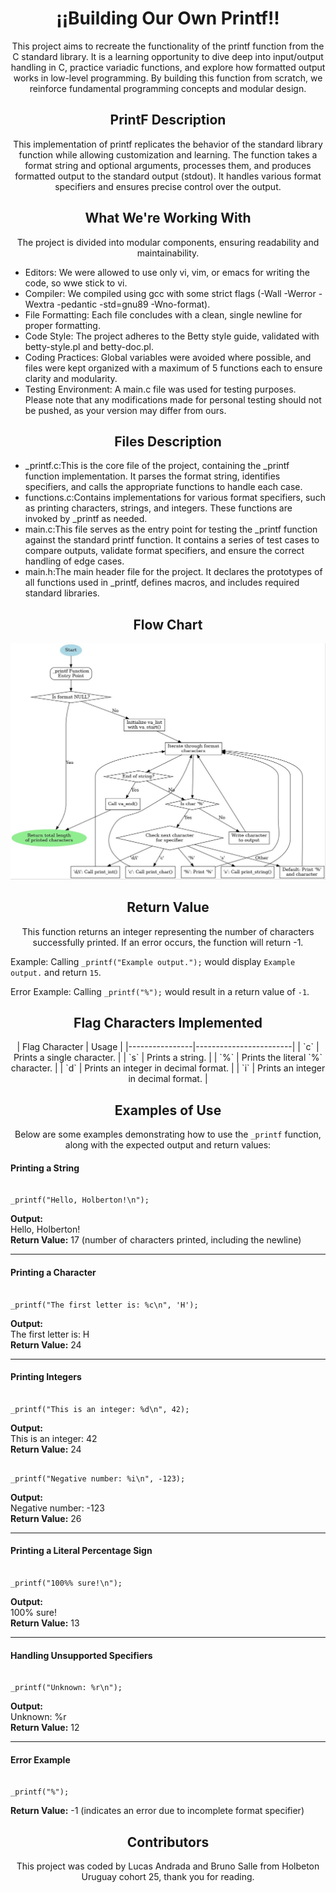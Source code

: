 <h1  align="center">¡¡Building Our Own Printf!!</h1>
<p align="center">This project aims to recreate the functionality of the printf function from the C standard library. It is a learning opportunity to dive deep into input/output handling in C, practice variadic functions, and explore how formatted output works in low-level programming. By building this function from scratch, we reinforce fundamental programming concepts and modular design.</p>

<h2 align="center">PrintF Description</h2>
<p align="center">This implementation of printf replicates the behavior of the standard library function while allowing customization and learning. The function takes a format string and optional arguments, processes them, and produces formatted output to the standard output (stdout). It handles various format specifiers and ensures precise control over the output.</p>
  
<h2  align="center">What We're Working With</h2>  
<p align="center">The project is divided into modular components, ensuring readability and maintainability.
<ul>
  <li>Editors: We were allowed to use only vi, vim, or emacs for writing the code, so wwe stick to vi.</li>
  <li>Compiler: We compiled using gcc with some strict flags (-Wall -Werror -Wextra -pedantic -std=gnu89 -Wno-format).</li>
  <li>File Formatting: Each file concludes with a clean, single newline for proper formatting.</li>
  <li>Code Style: The project adheres to the Betty style guide, validated with betty-style.pl and betty-doc.pl.</li>
  <li>Coding Practices: Global variables were avoided where possible, and files were kept organized with a maximum of 5 functions each to ensure clarity and modularity.</li>
  <li>Testing Environment: A main.c file was used for testing purposes. Please note that any modifications made for personal testing should not be pushed, as your version may differ from ours.</li>
</ul>
</p>

<h2  align="center">Files Description</h2>
<p align="center">
  <ul>
  <li>_printf.c:This is the core file of the project, containing the _printf function implementation. It parses the format string, identifies specifiers, and calls the appropriate functions to handle each case.</li>
  <li>functions.c:Contains implementations for various format specifiers, such as printing characters, strings, and integers. These functions are invoked by _printf as needed.</li>
  <li>main.c:This file serves as the entry point for testing the _printf function against the standard printf function. It contains a series of test cases to compare outputs, validate format specifiers, and ensure the correct handling of edge cases. </li>
  <li>main.h:The main header file for the project. It declares the prototypes of all functions used in _printf, defines macros, and includes required standard libraries.</li>
</ul>
</p>

<h2  align="center">Flow Chart</h2>
<p align="center">
  <img src="https://raw.githubusercontent.com/sallebruno/holbertonschool-printf/main/printf_flowchart.jpeg" alt="Flowchart of _printf" style="max-width: 100%; height: auto;">
</p>

<h2 align="center">Return Value</h2>
<p align="center"> This function returns an integer representing the number of characters successfully printed. If an error occurs, the function will return -1.

Example: Calling `_printf("Example output.");` would display `Example output.` and return `15`.

Error Example: Calling `_printf("%");` would result in a return value of `-1`.</p>

<h2 align="center">Flag Characters Implemented</h2>
<p align="center">
  | Flag Character | Usage                  |
|----------------|------------------------|
| `c`            | Prints a single character. |
| `s`            | Prints a string.            |
| `%`            | Prints the literal `%` character. |
| `d`            | Prints an integer in decimal format. |
| `i`            | Prints an integer in decimal format. |
</p>

<h2  align="center">Examples of Use</h2>
<p align="center"> Below are some examples demonstrating how to use the <code>_printf</code> function, along with the expected output and return values:</p>
<h4>Printing a String</h4>
<pre><code>
_printf("Hello, Holberton!\n");
</code></pre>
<p><strong>Output:</strong> <br> Hello, Holberton! <br> <strong>Return Value:</strong> 17 (number of characters printed, including the newline)</p>

<hr>

<h4>Printing a Character</h4>
<pre><code>
_printf("The first letter is: %c\n", 'H');
</code></pre>
<p><strong>Output:</strong> <br> The first letter is: H <br> <strong>Return Value:</strong> 24</p>

<hr>

<h4>Printing Integers</h4>
<pre><code>
_printf("This is an integer: %d\n", 42);
</code></pre>
<p><strong>Output:</strong> <br> This is an integer: 42 <br> <strong>Return Value:</strong> 24</p>

<pre><code>
_printf("Negative number: %i\n", -123);
</code></pre>
<p><strong>Output:</strong> <br> Negative number: -123 <br> <strong>Return Value:</strong> 26</p>

<hr>

<h4>Printing a Literal Percentage Sign</h4>
<pre><code>
_printf("100%% sure!\n");
</code></pre>
<p><strong>Output:</strong> <br> 100% sure! <br> <strong>Return Value:</strong> 13</p>

<hr>

<h4>Handling Unsupported Specifiers</h4>
<pre><code>
_printf("Unknown: %r\n");
</code></pre>
<p><strong>Output:</strong> <br> Unknown: %r <br> <strong>Return Value:</strong> 12</p>

<hr>

<h4>Error Example</h4>
<pre><code>
_printf("%");
</code></pre>
<p><strong>Return Value:</strong> -1 (indicates an error due to incomplete format specifier)</p>

<h2 align="center">Contributors</h2>
<p align="center">This project was coded by Lucas Andrada and Bruno Salle from Holbeton Uruguay cohort 25, thank you for reading. </p>
